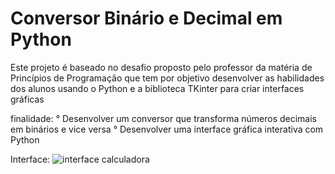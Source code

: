 # Conversor Binário e Decimal em Python

Este projeto é baseado no desafio proposto pelo professor da matéria de Princípios de Programação que tem por objetivo desenvolver as habilidades dos alunos usando o Python e a biblioteca TKinter para criar interfaces gráficas

finalidade:
° Desenvolver um conversor que transforma números decimais em binários e vice versa
° Desenvolver uma interface gráfica interativa com Python

Interface:
![interface calculadora](https://github.com/user-attachments/assets/34824ed2-ae71-41bc-a32c-078abc0b4fb4)

